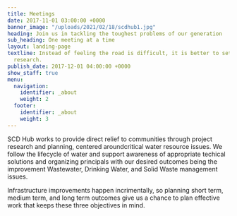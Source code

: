 ```yaml
---
title: Meetings
date: 2017-11-01 03:00:00 +0000
banner_image: "/uploads/2021/02/18/scdhub1.jpg"
heading: Join us in tackling the toughest problems of our generation
sub_heading: One meeting at a time
layout: landing-page
textline: Instead of feeling the road is difficult, it is better to set off immediately.
  research.
publish_date: 2017-12-01 04:00:00 +0000
show_staff: true
menu:
  navigation:
    identifier: _about
    weight: 2
  footer:
    identifier: _about
    weight: 3
---
```


SCD Hub works to provide direct relief to communities through project research and planning, centered aroundcritical water resource issues.  We follow the lifecycle of water and support awareness of appropriate techical solutions and organizing principals with our desired outcomes being the improvement Wastewater, Drinking Water, and Solid Waste management issues.

Infrastructure improvements happen incrimentally, so planning short term, medium term, and long term outcomes give us a chance to plan effective work that keeps these three objectives in mind.

